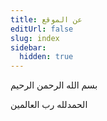 ```yaml
---
title: عن الموقع
editUrl: false
slug: index
sidebar:
  hidden: true
---
```


بسم الله الرحمن الرحيم

الحمدلله رب العالمين
